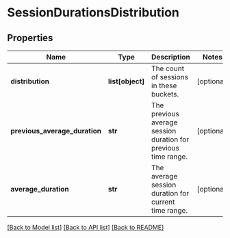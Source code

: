 # SessionDurationsDistribution

## Properties
Name | Type | Description | Notes
------------ | ------------- | ------------- | -------------
**distribution** | **list[object]** | The count of sessions in these buckets. | [optional] 
**previous_average_duration** | **str** | The previous average session duration for previous time range. | [optional] 
**average_duration** | **str** | The average session duration for current time range. | [optional] 

[[Back to Model list]](../README.md#documentation-for-models) [[Back to API list]](../README.md#documentation-for-api-endpoints) [[Back to README]](../README.md)

